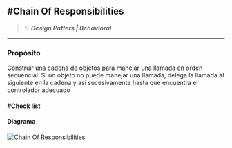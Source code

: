 ## \#Chain Of Responsibilities
>:sparkles: ***Design Patters | Behavioral***
---
### Propósito
Construir una cadena de objetos para manejar una llamada en orden secuencial. Si un objeto no puede manejar una llamada, delega la llamada al siguiente en la cadena y así sucesivamente hasta que encuentra el controlador adecuado

#### \#Check list


#### Diagrama
![Chain Of Responsibilities](https://designpatternsphp.readthedocs.io/en/latest/_images/uml.png)